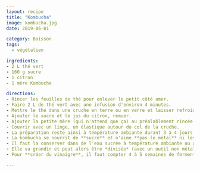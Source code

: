 ```yaml
---
layout: recipe
title: "Kombucha"
image: kombucha.jpg
date: 2019-06-01

category: Boisson
tags:
  - végétalien

ingredients:
- 2 L thé vert
- 160 g sucre
- 1 citron
- 1 mère Kombucha

directions:
- Rincer les feuilles de thé pour enlever le petit côté amer.
- Faire 2 L de thé vert avec une infusion d'environ 4 minutes.
- Mettre le thé dans une cruche en terre ou en verre et laisser refroidir.
- Ajouter le sucre et le jus du citron, remuer.
- Ajouter la petite mère (qui n'attend que ça) au préalablement rincée au robinet.
- Couvrir avec un linge, un élastique autour du col de la cruche.
- La préparation reste ainsi à température ambiante durant 3 à 4 jours. Déguster.
- La kombucha se nourrit de **sucre** et n'aime **pas le métal** ni les chocs thermiques (pas d'eau chaude).
- Il faut la conserver dans de l'eau sucrée à température ambiante ou au frigo, dans un récipient en **verre** ou en **plastique**.
- Elle va grandir et peut alors être *divisée* (avec un outil non métallique).
- Pour **créer du vinaigre**, il faut compter 4 à 5 semaines de fermentation.

---
```

